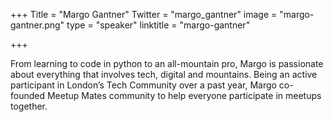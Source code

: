 +++
Title = "Margo Gantner"
Twitter = "margo_gantner"
image = "margo-gantner.png"
type = "speaker"
linktitle = "margo-gantner"

+++

From learning to code in python to an all-mountain pro, Margo is passionate
about everything that involves tech, digital and mountains. Being an active
participant in London’s Tech Community over a past year, Margo co-founded
Meetup Mates community to help everyone participate in meetups together.

